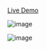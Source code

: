 [Live Demo](https://aiotrainpredict.glitch.me/)

![image](https://github.com/user-attachments/assets/2c9686d9-f5c7-48b0-8e3e-056742385e90)

![image](https://github.com/user-attachments/assets/b136cc3e-41c3-4efd-9ae3-ddc64f3e5f05)

